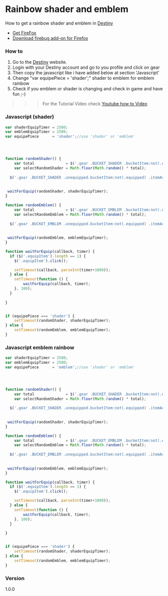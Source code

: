 # Rainbow shader and emblem

How to get a rainbow shader and emblem in [Destiny](https://bungie.com)

  - [Get FireFox](https://www.mozilla.org/nl/firefox/new/)
  - [Download firebug add-on for Firefox](https://addons.mozilla.org/nl/firefox/addon/firebug/)

### How to
1. Go to the [Destiny](https://bungie.com) website.
2. Login with your Destiny account and go to you profile and click on gear
3. Then copy the javascript like i have added below at section 'Javascript'
4. Change "var equipePiece      = 'shader';"  shader to emblem for emblem rainbow
5. Check if you emblem or shader is changing and check in game and have fun ;-)

>>> For the Tutorial Video check
[Youtube how to Video](http://youtu.be/gSn9Bedxa7g)


### Javascript (shader)
```js
var shaderEquipTimer = 2500;
var emblemEquipTimer = 2500;
var equipePiece      = 'shader';//use 'shader' or 'emblem'




function randomShader() {
	var total              = $('.gear .BUCKET_SHADER .bucketItem:not(.equipped) .itemAction').length;
	var selectRandomShader = Math.floor(Math.random() * total);
  
  $('.gear .BUCKET_SHADER .unequipped.bucketItem:not(.equipped) .itemAction').eq(selectRandomShader).click();
  
  
 waitForEquip(randomShader, shaderEquipTimer);
}

function randomEmblem() {
	var total              = $('.gear .BUCKET_EMBLEM .bucketItem:not(.equipped) .itemAction').length;
	var selectRandomEmblem = Math.floor(Math.random() * total);
  
  $('.gear .BUCKET_EMBLEM .unequipped.bucketItem:not(.equipped) .itemAction').eq(selectRandomEmblem).click();
  
  
 waitForEquip(randomEmblem, emblemEquipTimer);
}

function waitForEquip(callback, timer) {
  if ($('.equipItem').length == 1) {
    $('.equipItem').click();

    setTimeout(callback, parseInt(timer+1000));
  } else {
    setTimeout(function () {
    	waitForEquip(callback, timer);
    }, 100);
  }
  
}


if (equipePiece === 'shader') {
	setTimeout(randomShader, shaderEquipTimer);
} else {
	setTimeout(randomEmblem, emblemEquipTimer);
}
```


### Javascript emblem rainbow
```js
var shaderEquipTimer = 2500;
var emblemEquipTimer = 2500;
var equipePiece      = 'emblem';//use 'shader' or 'emblem'




function randomShader() {
	var total              = $('.gear .BUCKET_SHADER .bucketItem:not(.equipped) .itemAction').length;
	var selectRandomShader = Math.floor(Math.random() * total);
  
  $('.gear .BUCKET_SHADER .unequipped.bucketItem:not(.equipped) .itemAction').eq(selectRandomShader).click();
  
  
 waitForEquip(randomShader, shaderEquipTimer);
}

function randomEmblem() {
	var total              = $('.gear .BUCKET_EMBLEM .bucketItem:not(.equipped) .itemAction').length;
	var selectRandomEmblem = Math.floor(Math.random() * total);
  
  $('.gear .BUCKET_EMBLEM .unequipped.bucketItem:not(.equipped) .itemAction').eq(selectRandomEmblem).click();
  
  
 waitForEquip(randomEmblem, emblemEquipTimer);
}

function waitForEquip(callback, timer) {
  if ($('.equipItem').length == 1) {
    $('.equipItem').click();

    setTimeout(callback, parseInt(timer+1000));
  } else {
    setTimeout(function () {
    	waitForEquip(callback, timer);
    }, 100);
  }
  
}


if (equipePiece === 'shader') {
	setTimeout(randomShader, shaderEquipTimer);
} else {
	setTimeout(randomEmblem, emblemEquipTimer);
}
```

### Version
1.0.0

